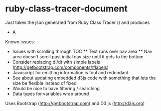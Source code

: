 # ruby-class-tracer-document


Just takes the json generated from Ruby Class Tracer () and produces

* A 


Known issues:

* Issues with scrolling through TOC
** Text runs over nav area
** Nav area doesn't scroll past initial nav size until it gets to the bottom
* Consider replacing dl/dt with simple labels (http://getbootstrap.com/components/#labels)
* Javascript for emitting information is foul and redundant
* See about updating embedded d3js code with something that lets the size be flexible instead of fixed
* Would be nice to have filtering / searching
* Data types for variables wrap around


Uses Bootstrap (http://getbootstrap.com) and D3.js (http://d3js.org)




